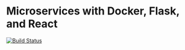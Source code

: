 # Microservices with Docker, Flask, and React

[![Build Status](https://travis-ci.org/mgatward1/testdriven-app.svg?branch=master)](https://travis-ci.org/mgatward1/testdriven-app)